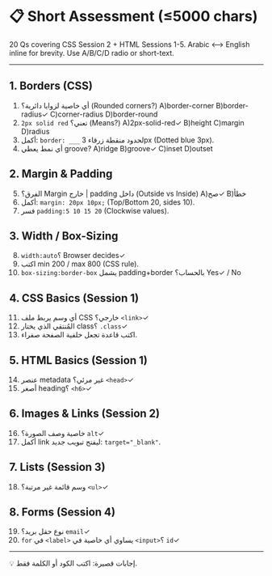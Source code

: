 # 📋 Short Assessment (≤5000 chars)

20 Qs covering CSS Session 2 + HTML Sessions 1-5.
Arabic ⟷ English inline for brevity.
Use A/B/C/D radio or short-text.

---

## 1. Borders (CSS)
1) أي خاصية لزوايا دائرية؟ (Rounded corners?) A)border-corner B)border-radius✓ C)corner-radius D)border-round
2) `2px solid red` تعني؟ (Means?) A)2px-solid-red✓ B)height C)margin D)radius
3) أكمل: `border: ___` لحدود منقطة زرقاء 3px (Dotted blue 3px).
4) أي نمط يعطي groove? A)ridge B)groove✓ C)inset D)outset

## 2. Margin & Padding
5) الفرق؟ Margin خارج | padding داخل (Outside vs Inside)  A)صح✓ B)خطأ
6) أكمل: `margin: 20px 10px;` (Top/Bottom 20, sides 10).
7) فسر `padding:5 10 15 20` (Clockwise values).

## 3. Width / Box-Sizing
8) `width:auto`؟ Browser decides✓
9) اكتب min 200 / max 800 (CSS rule).
10) `box-sizing:border-box` يشمل padding+border بالحساب؟ Yes✓ / No

## 4. CSS Basics (Session 1)
11) أي وسم يربط ملف CSS خارجي؟ `<link>`✓
12) المُنتقي الذي يختار class؟ `.class`✓
13) اكتب قاعدة تجعل خلفية الصفحة صفراء.

## 5. HTML Basics (Session 1)
14) عنصر metadata غير مرئي؟ `<head>`✓
15) أصغر heading؟ `<h6>`✓

## 6. Images & Links (Session 2)
16) خاصية وصف الصورة؟ `alt`✓
17) أكمل link ليفتح تبويب جديد: `target="_blank"`.

## 7. Lists (Session 3)
18) وسم قائمة غير مرتبة؟ `<ul>`✓

## 8. Forms (Session 4)
19) نوع حقل بريد؟ `email`✓
20) `for` في `<label>` يساوي أي خاصية في `<input>`؟ `id`✓

---

💡 إجابات قصيرة: اكتب الكود أو الكلمة فقط.

